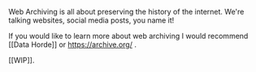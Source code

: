 Web Archiving is all about preserving the history of the internet. We're talking websites, social media posts, you name it!

If you would like to learn more about web archiving I would recommend [[Data Horde]] or https://archive.org/ .

[[WIP]].